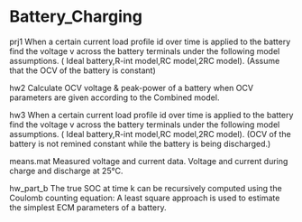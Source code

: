 # Battery_Charging
prj1
When a certain current load profile id over time is applied to the battery find the voltage v across the battery terminals under the following model assumptions. ( Ideal battery,R-int model,RC model,2RC model). (Assume that the OCV of the battery is constant)

hw2
Calculate OCV voltage & peak-power of a battery when OCV parameters are given according to the Combined model.

hw3
When a certain current load profile id over time is applied to the battery find the voltage v across the battery terminals under the following model assumptions. ( Ideal battery,R-int model,RC model,2RC model). (OCV of the battery is not remined constant while the battery is being discharged.)



means.mat
Measured voltage and current data. Voltage and current during charge and discharge at 25°C.


hw_part_b
The true SOC at time k can be recursively computed using the Coulomb counting equation:
A least square approach is used to estimate the simplest ECM parameters of a battery.
